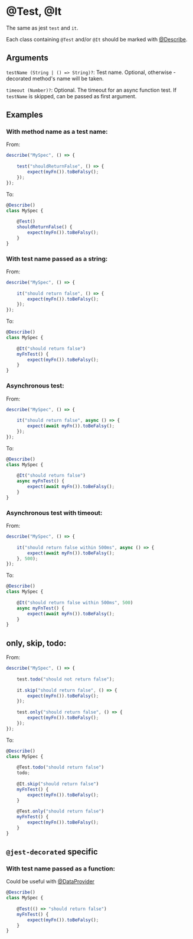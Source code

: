# @Test, @It

The same as jest `test` and `it`.

Each class containing `@Test` and/or `@It` should be marked with [@Describe](core/Describe.md).

## Arguments

`testName (String | () => String)?`: Test name. Optional, otherwise - decorated method's name will be taken. 

`timeout (Number)?`: Optional. The timeout for an async function test. If `testName` is skipped, can be passed as first argument.

## Examples

### With method name as a test name:

From:

```javascript
describe("MySpec", () => {
    
    test("shouldReturnFalse", () => {
        expect(myFn()).toBeFalsy();
    });
});
```

To:

```javascript
@Describe()
class MySpec {
    
    @Test()
    shouldReturnFalse() {
        expect(myFn()).toBeFalsy();
    }
}
```

### With test name passed as a string:

From:

```javascript
describe("MySpec", () => {
    
    it("should return false", () => {
        expect(myFn()).toBeFalsy();
    });
});
```

To:

```javascript
@Describe()
class MySpec {
    
    @It("should return false")
    myFnTest() {
        expect(myFn()).toBeFalsy();
    }
}
```

### Asynchronous test:

From:

```javascript
describe("MySpec", () => {
    
    it("should return false", async () => {
        expect(await myFn()).toBeFalsy();
    });
});
```

To:

```javascript
@Describe()
class MySpec {
    
    @It("should return false")
    async myFnTest() {
        expect(await myFn()).toBeFalsy();
    }
}
```

### Asynchronous test with timeout:

From:

```javascript
describe("MySpec", () => {
    
    it("should return false within 500ms", async () => {
        expect(await myFn()).toBeFalsy();
    }, 500);
});
```

To:

```javascript
@Describe()
class MySpec {
   
    @It("should return false within 500ms", 500)
    async myFnTest() {
        expect(await myFn()).toBeFalsy();
    }
}
```

## only, skip, todo:

From:

```javascript
describe("MySpec", () => {
    
    test.todo("should not return false");
    
    it.skip("should return false", () => {
        expect(myFn()).toBeFalsy();
    });
    
    test.only("should return false", () => {
        expect(myFn()).toBeFalsy();
    });
});
```

To:

```javascript
@Describe()
class MySpec {
    
    @Test.todo("should return false")
    todo;
    
    @It.skip("should return false")
    myFnTest() {
        expect(myFn()).toBeFalsy();
    }
    
    @Test.only("should return false")
    myFnTest() {
        expect(myFn()).toBeFalsy();
    }
}
```

## `@jest-decorated` specific

### With test name passed as a function:

Could be useful with [@DataProvider](core/DataProvider.md)

```javascript
@Describe()
class MySpec {
    
    @Test(() => "should return false")
    myFnTest() {
        expect(myFn()).toBeFalsy();
    }
}
```
